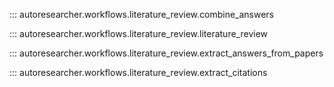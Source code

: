 ::: autoresearcher.workflows.literature_review.combine_answers

::: autoresearcher.workflows.literature_review.literature_review

::: autoresearcher.workflows.literature_review.extract_answers_from_papers

::: autoresearcher.workflows.literature_review.extract_citations

